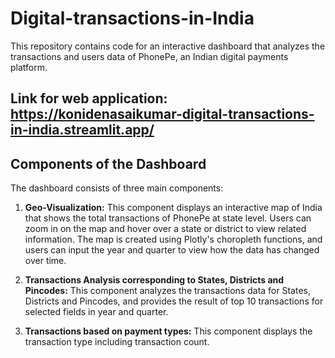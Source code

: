 # Digital-transactions-in-India

This repository contains code for an interactive dashboard that analyzes the transactions and users data of PhonePe, an Indian digital payments platform.
## Link for web application: https://konidenasaikumar-digital-transactions-in-india.streamlit.app/
## Components of the Dashboard

The dashboard consists of three main components:

1. **Geo-Visualization:** This component displays an interactive map of India that shows the total transactions of PhonePe at state level. Users can zoom in on the map and hover over a state or district to view related information. The map is created using Plotly's choropleth functions, and users can input the year and quarter to view how the data has changed over time.

2. **Transactions Analysis corresponding to States, Districts and Pincodes:** This component analyzes the transactions data for States, Districts and Pincodes, and provides the result of top 10 transactions for selected fields in year and quarter.

3. **Transactions based on payment types:** This component displays the transaction type including transaction count.

